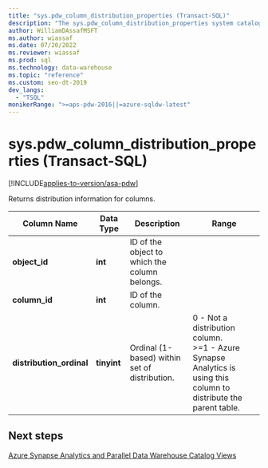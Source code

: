```yaml
---
title: "sys.pdw_column_distribution_properties (Transact-SQL)"
description: "The sys.pdw_column_distribution_properties system catalog view returns distribution information for columns."
author: WilliamDAssafMSFT
ms.author: wiassaf
ms.date: 07/20/2022
ms.reviewer: wiassaf
ms.prod: sql
ms.technology: data-warehouse
ms.topic: "reference"
ms.custom: seo-dt-2019
dev_langs:
  - "TSQL"
monikerRange: ">=aps-pdw-2016||=azure-sqldw-latest"
---
```

# sys.pdw_column_distribution_properties (Transact-SQL)
[!INCLUDE[applies-to-version/asa-pdw](../../includes/applies-to-version/asa-pdw.md)]

Returns distribution information for columns.  
  
|Column Name|Data Type|Description|Range|  
|-----------------|---------------|-----------------|-----------|  
|**object_id**|**int**|ID of the object to which the column belongs.||  
|**column_id**|**int**|ID of the column.||  
|**distribution_ordinal**|**tinyint**|Ordinal (1-based) within set of distribution.|0 - Not a distribution column.<BR> \>=1 - Azure Synapse Analytics is using this column to distribute the parent table.|  
  
## Next steps
 [Azure Synapse Analytics and Parallel Data Warehouse Catalog Views](../../relational-databases/system-catalog-views/sql-data-warehouse-and-parallel-data-warehouse-catalog-views.md) 